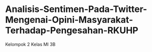 # Analisis-Sentimen-Pada-Twitter-Mengenai-Opini-Masyarakat-Terhadap-Pengesahan-RKUHP 
Kelompok 2
Kelas MI 3B
